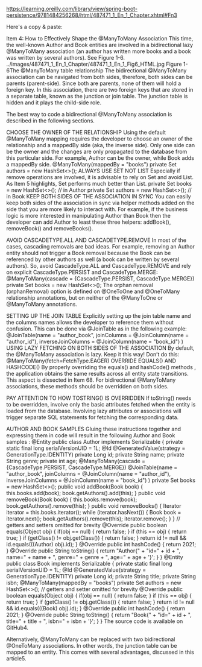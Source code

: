 
https://learning.oreilly.com/library/view/spring-boot-persistence/9781484256268/html/487471_1_En_1_Chapter.xhtml#Fn3

Here's a copy & paste:

Item 4: How to Effectively Shape the @ManyToMany Association
This time, the well-known Author and Book entities are involved in a bidirectional lazy @ManyToMany association (an author has written more books and a book was written by several authors). See Figure 1-6.
../images/487471_1_En_1_Chapter/487471_1_En_1_Fig6_HTML.jpg
Figure 1-6The @ManyToMany table relationship
The bidirectional @ManyToMany association can be navigated from both sides, therefore, both sides can be parents (parent-side). Since both are parents, none of them will hold a foreign key. In this association, there are two foreign keys that are stored in a separate table, known as the junction or join table. The junction table is hidden and it plays the child-side role.

The best way to code a bidirectional @ManyToMany association is described in the following sections.

CHOOSE THE OWNER OF THE RELATIONSHIP
Using the default @ManyToMany mapping requires the developer to choose an owner of the relationship and a mappedBy side (aka, the inverse side). Only one side can be the owner and the changes are only propagated to the database from this particular side. For example, Author can be the owner, while Book adds a mappedBy side.
@ManyToMany(mappedBy = "books")
private Set<Author> authors = new HashSet<>();
ALWAYS USE SET NOT LIST
Especially if remove operations are involved, it is advisable to rely on Set and avoid List. As Item 5 highlights, Set performs much better than List.
private Set<Book> books = new HashSet<>();     // in Author
private Set<Author> authors = new HashSet<>(); // in Book
KEEP BOTH SIDES OF THE ASSOCIATION IN SYNC
You can easily keep both sides of the association in sync via helper methods added on the side that you are more likely to interact with. For example, if the business logic is more interested in manipulating Author than Book then the developer can add Author to least these three helpers: addBook(), removeBook() and removeBooks().

AVOID CASCADETYPE.ALL AND CASCADETYPE.REMOVE
In most of the cases, cascading removals are bad ideas. For example, removing an Author entity should not trigger a Book removal because the Book can be referenced by other authors as well (a book can be written by several authors). So, avoid CascadeType.ALL and CascadeType.REMOVE and rely on explicit CascadeType.PERSIST and CascadeType.MERGE:
@ManyToMany(cascade = {CascadeType.PERSIST, CascadeType.MERGE})
private Set<Book> books = new HashSet<>();
The orphan removal (orphanRemoval) option is defined on @OneToOne and @OneToMany relationship annotations, but on neither of the @ManyToOne or @ManyToMany annotations.

SETTING UP THE JOIN TABLE
Explicitly setting up the join table name and the columns names allows the developer to reference them without confusion. This can be done via @JoinTable as in the following example:
@JoinTable(name = "author_book",
          joinColumns = @JoinColumn(name = "author_id"),
          inverseJoinColumns = @JoinColumn(name = "book_id")
)
USING LAZY FETCHING ON BOTH SIDES OF THE ASSOCIATION
By default, the @ManyToMany association is lazy. Keep it this way! Don’t do this:
@ManyToMany(fetch=FetchType.EAGER)
OVERRIDE EQUALS() AND HASHCODE()
By properly overriding the equals() and hashCode() methods , the application obtains the same results across all entity state transitions. This aspect is dissected in Item 68. For bidirectional @ManyToMany associations, these methods should be overridden on both sides.

PAY ATTENTION TO HOW TOSTRING() IS OVERRIDDEN
If toString() needs to be overridden, involve only the basic attributes fetched when the entity is loaded from the database. Involving lazy attributes or associations will trigger separate SQL statements for fetching the corresponding data.

AUTHOR AND BOOK SAMPLES
Gluing these instructions together and expressing them in code will result in the following Author and Book samples :
@Entity
public class Author implements Serializable {
    private static final long serialVersionUID = 1L;
    @Id
    @GeneratedValue(strategy = GenerationType.IDENTITY)
    private Long id;
    private String name;
    private String genre;
    private int age;
    @ManyToMany(cascade = {CascadeType.PERSIST, CascadeType.MERGE})
    @JoinTable(name = "author_book",
              joinColumns = @JoinColumn(name = "author_id"),
              inverseJoinColumns = @JoinColumn(name = "book_id")
    )
    private Set<Book> books = new HashSet<>();
    public void addBook(Book book) {
        this.books.add(book);
        book.getAuthors().add(this);
    }
    public void removeBook(Book book) {
        this.books.remove(book);
        book.getAuthors().remove(this);
    }
    public void removeBooks() {
        Iterator<Book> iterator = this.books.iterator();
        while (iterator.hasNext()) {
            Book book = iterator.next();
            book.getAuthors().remove(this);
            iterator.remove();
        }
    }
    // getters and setters omitted for brevity
    @Override
    public boolean equals(Object obj) {
        if(obj == null) {
            return false;
        }
        if (this == obj) {
            return true;
        }
        if (getClass() != obj.getClass()) {
            return false;
        }
        return id != null && id.equals(((Author) obj).id);
    }
    @Override
    public int hashCode() {
        return 2021;
    }
    @Override
    public String toString() {
        return "Author{" + "id=" + id + ", name=" + name
                      + ", genre=" + genre + ", age=" + age + '}';
    }
}
@Entity
public class Book implements Serializable {
    private static final long serialVersionUID = 1L;
    @Id
    @GeneratedValue(strategy = GenerationType.IDENTITY)
    private Long id;
    private String title;
    private String isbn;
    @ManyToMany(mappedBy = "books")
    private Set<Author> authors = new HashSet<>();
    // getters and setter omitted for brevity
    @Override
    public boolean equals(Object obj) {
        if(obj == null) {
            return false;
        }
        if (this == obj) {
            return true;
        }
        if (getClass() != obj.getClass()) {
            return false;
        }
        return id != null && id.equals(((Book) obj).id);
    }
    @Override
    public int hashCode() {
        return 2021;
    }
    @Override
    public String toString() {
        return "Book{" + "id=" + id + ", title=" + title
                                     + ", isbn=" + isbn + '}';
    }
}
The source code is available on GitHub4.

Alternatively, @ManyToMany can be replaced with two bidirectional @OneToMany associations. In other words, the junction table can be mapped to an entity. This comes with several advantages, discussed in this article5.


